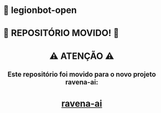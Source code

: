 # 🤖 legionbot-open

# 🚨 REPOSITÓRIO MOVIDO! 🚨

<div align="center">
  
# ⚠️ ATENÇÃO ⚠️

## Este repositório foi movido para o novo projeto ravena-ai:

# [ravena-ai](https://github.com/moothz/ravena-ai)

</div>